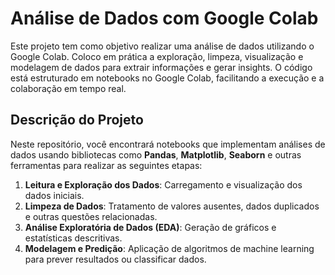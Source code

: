 # Análise de Dados com Google Colab

Este projeto tem como objetivo realizar uma análise de dados utilizando o Google Colab. Coloco em prática a exploração, limpeza, visualização e modelagem de dados para extrair informações e gerar insights.
O código está estruturado em notebooks no Google Colab, facilitando a execução e a colaboração em tempo real.

## Descrição do Projeto

Neste repositório, você encontrará notebooks que implementam análises de dados usando bibliotecas como **Pandas**, **Matplotlib**, **Seaborn** e outras ferramentas para realizar as seguintes etapas:

1. **Leitura e Exploração dos Dados**: Carregamento e visualização dos dados iniciais.
2. **Limpeza de Dados**: Tratamento de valores ausentes, dados duplicados e outras questões relacionadas.
3. **Análise Exploratória de Dados (EDA)**: Geração de gráficos e estatísticas descritivas.
4. **Modelagem e Predição**: Aplicação de algoritmos de machine learning para prever resultados ou classificar dados.
